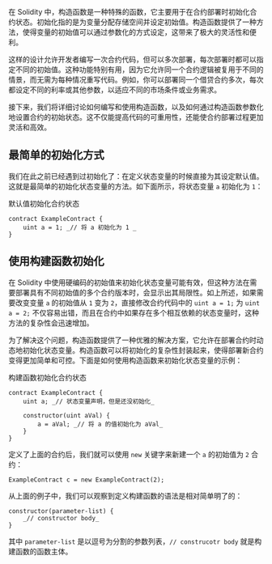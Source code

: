 
在 Solidity 中，构造函数是一种特殊的函数，它主要用于在合约部署时初始化合约状态。初始化指的是为变量分配存储空间并设定初始值。构造函数提供了一种方法，使得变量的初始值可以通过参数化的方式设定，这带来了极大的灵活性和便利。

这样的设计允许开发者编写一次合约代码，但可以多次部署，每次部署时都可以指定不同的初始值。这种功能特别有用，因为它允许同一个合约逻辑被复用于不同的情景，而无需为每种情况重写代码。例如，你可以部署同一个借贷合约多次，每次都设定不同的利率或其他参数，以适应不同的市场条件或业务需求。

接下来，我们将详细讨论如何编写和使用构造函数，以及如何通过构造函数参数化地设置合约的初始状态。这不仅能提高代码的可重用性，还能使合约部署过程更加灵活和高效。

## 最简单的初始化方式

我们在此之前已经遇到过初始化了：在定义状态变量的时候直接为其设定默认值。这就是最简单的初始化状态变量的方法。如下面所示，将状态变量 `a` 初始化为 `1`：

默认值初始化合约状态

```
contract ExampleContract {
    uint a = 1; _// 将 a 初始化为 1 _
}
```

## 使用构建函数初始化

在 Solidity 中使用硬编码的初始值来初始化状态变量可能有效，但这种方法在需要部署具有不同初始值的多个合约版本时，会显示出其局限性。如上所述，如果需要改变变量 `a` 的初始值从 `1` 变为 `2`，直接修改合约代码中的 `uint a = 1;` 为 `uint a = 2;` 不仅容易出错，而且在合约中如果存在多个相互依赖的状态变量时，这种方法的复杂性会迅速增加。

为了解决这个问题，构造函数提供了一种优雅的解决方案，它允许在部署合约时动态地初始化状态变量。构造函数可以将初始化的复杂性封装起来，使得部署新合约变得更加简单和可控。下面是如何使用构造函数来初始化状态变量的示例：

构建函数初始化合约状态

```
contract ExampleContract {
    uint a; _// 状态变量声明，但是还没初始化_

    constructor(uint aVal) {
        a = aVal; _// 将 a 的值初始化为 aVal_
    }
}
```

定义了上面的合约后，我们就可以使用 `new` 关键字来新建一个 `a` 的初始值为 `2` 合约：

```
ExampleContract c = new ExampleContract(2);
```

从上面的例子中，我们可以观察到定义构建函数的语法是相对简单明了的：

```
constructor(parameter-list) {
    _// constructor body_
}
```

其中 `parameter-list` 是以逗号为分割的参数列表，`// construcotr body` 就是构建函数的函数主体。
